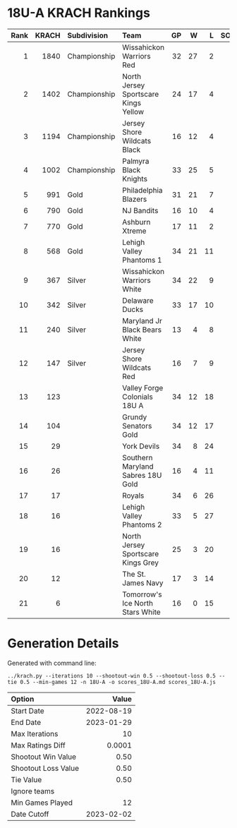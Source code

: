 # 18U-A KRACH Rankings
Rank|KRACH|Subdivision|Team|GP|W|L|SOW|SOL|T|SoS
---:|---:|:---|:---|---:|---:|---:|---:|---:|---:|---:
1|1840|Championship|Wissahickon Warriors Red|32|27|2|2|1|0|433
2|1402|Championship|North Jersey Sportscare Kings Yellow|24|17|4|1|2|0|631
3|1194|Championship|Jersey Shore Wildcats Black|16|12|4|0|0|0|651
4|1002|Championship|Palmyra Black Knights|33|25|5|1|2|0|405
5|991|Gold|Philadelphia Blazers|31|21|7|1|2|0|575
6|790|Gold|NJ Bandits|16|10|4|1|1|0|632
7|770|Gold|Ashburn Xtreme|17|11|2|4|0|0|315
8|568|Gold|Lehigh Valley Phantoms 1|34|21|11|2|0|0|596
9|367|Silver|Wissahickon Warriors White|34|22|9|0|3|0|310
10|342|Silver|Delaware Ducks|33|17|10|4|2|0|498
11|240|Silver|Maryland Jr Black Bears White|13|4|8|0|1|0|858
12|147|Silver|Jersey Shore Wildcats Red|16|7|9|0|0|0|676
13|123||Valley Forge Colonials 18U A|34|12|18|1|3|0|530
14|104||Grundy Senators Gold|34|12|17|2|2|1|435
15|29||York Devils|34|8|24|2|0|0|366
16|26||Southern Maryland Sabres 18U Gold|16|4|11|0|1|0|295
17|17||Royals|34|6|26|0|2|0|397
18|16||Lehigh Valley Phantoms 2|33|5|27|1|0|0|479
19|16||North Jersey Sportscare Kings Grey|25|3|20|0|1|1|379
20|12||The St. James Navy|17|3|14|0|0|0|274
21|6||Tomorrow's Ice North Stars White|16|0|15|1|0|0|741
# Generation Details

Generated with command line:
```
../krach.py --iterations 10 --shootout-win 0.5 --shootout-loss 0.5 --tie 0.5 --min-games 12 -n 18U-A -o scores_18U-A.md scores_18U-A.js
```

| Option | Value |
| :----- | ----: |
| Start Date | 2022-08-19 |
| End Date | 2023-01-29 |
| Max Iterations | 10 |
| Max Ratings Diff | 0.0001 |
| Shootout Win Value | 0.50 |
| Shootout Loss Value | 0.50 |
| Tie Value | 0.50 |
| Ignore teams |  |
| Min Games Played | 12 |
| Date Cutoff | 2023-02-02 |

